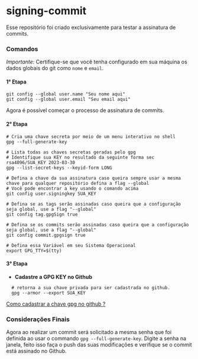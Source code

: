 # signing-commit

Esse repositório foi criado exclusivamente para testar a assinatura de commits.


### Comandos

*Importante:* Certifique-se que você tenha configurado em sua máquina os dados globais do git como `nome` e `email`.

#### 1° Etapa
```shell
git config --global user.name "Seu nome aqui"
git config --global user.email "Seu email aqui"
```

Agora é possível começar o processo de assinatura de commits.

#### 2° Etapa

```shell
# Cria uma chave secreta por meio de um menu interativo no shell
gpg --full-generate-key

# Lista todas as chaves secretas geradas pelo gpg
# Identifique sua KEY no resultado da seguinte forma sec   rsa4096/SUA_KEY 2023-03-30
gpg --list-secret-keys --keyid-form LONG

# Defina a chave da sua assinatura caso queira sempre usar a mesma chave para qualquer repositório defina a flag --global
# Você pode encontrar a key usando o comando acima
git config user.signingkey SUA_KEY

# Defina se as tags serão assinadas caso queira que a configuração seja global, use a flag "--global"
git config tag.gpgSign true

# Defina se os commits serão assinadas caso queira que a configuração seja global, use a flag "--global"
git config commit.gpgsign true

# Defina essa Variável em seu Sistema Operacional
export GPG_TTY=$(tty)
```
#### 3° Etapa
- **Cadastre a GPG KEY no Github**
```shell
  # retorna a sua chave privada para ser cadastrada no github.
  gpg --armor --export SUA_KEY
```
[Como cadastrar a chave gpg no github ?](https://docs.github.com/en/enterprise-server@3.5/authentication/managing-commit-signature-verification/adding-a-gpg-key-to-your-github-account)
 
 
### Considerações Finais
Agora ao realizar um commit será solicitado a mesma senha que foi definida ao usar  o commando `gpg --full-generate-key`. Digite a senha na janela, feito isso faça o push das suas modificações e verifique se o commit está assinado no Github.

